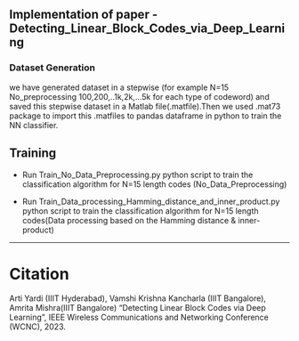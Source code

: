 ## Implementation of paper - Detecting_Linear_Block_Codes_via_Deep_Learning


### Dataset Generation
we have generated dataset in a stepwise (for example N=15 No_preprocessing  100,200,..1k,2k,...5k for each type of codeword) and saved this stepwise dataset in a Matlab file(.matfile).Then we used .mat73 package to import this .matfiles to pandas dataframe in python to train the NN classifier.



## Training

+ Run  Train_No_Data_Preprocessing.py python script to train the classification algorithm for N=15 length codes (No_Data_Preprocessing) 

+ Run Train_Data_processing_Hamming_distance_and_inner_product.py python script to train the classification algorithm for N=15 length codes(Data processing based on the Hamming distance & inner-product)

***

# Citation

Arti Yardi (IIIT Hyderabad), Vamshi Krishna Kancharla (IIIT Bangalore), Amrita Mishra(IIIT Bangalore) “Detecting Linear Block Codes via Deep Learning”, IEEE Wireless Communications and Networking Conference (WCNC), 2023.

